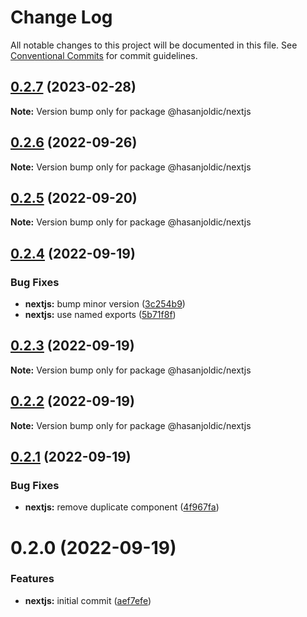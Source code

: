 # Change Log

All notable changes to this project will be documented in this file.
See [Conventional Commits](https://conventionalcommits.org) for commit guidelines.

## [0.2.7](https://github.com/hasanjoldic/ui/compare/@hasanjoldic/nextjs@0.2.6...@hasanjoldic/nextjs@0.2.7) (2023-02-28)

**Note:** Version bump only for package @hasanjoldic/nextjs





## [0.2.6](https://github.com/hasanjoldic/ui/compare/@hasanjoldic/nextjs@0.2.5...@hasanjoldic/nextjs@0.2.6) (2022-09-26)

**Note:** Version bump only for package @hasanjoldic/nextjs





## [0.2.5](https://github.com/hasanjoldic/ui/compare/@hasanjoldic/nextjs@0.2.4...@hasanjoldic/nextjs@0.2.5) (2022-09-20)

**Note:** Version bump only for package @hasanjoldic/nextjs





## [0.2.4](https://github.com/hasanjoldic/ui/compare/@hasanjoldic/nextjs@0.2.3...@hasanjoldic/nextjs@0.2.4) (2022-09-19)


### Bug Fixes

* **nextjs:** bump minor version ([3c254b9](https://github.com/hasanjoldic/ui/commit/3c254b9710eea0af6026e0df022da20b1e7f773f))
* **nextjs:** use named exports ([5b71f8f](https://github.com/hasanjoldic/ui/commit/5b71f8fed9a4985ac1b961394c4e551da7308af0))





## [0.2.3](https://github.com/hasanjoldic/ui/compare/@hasanjoldic/nextjs@0.2.2...@hasanjoldic/nextjs@0.2.3) (2022-09-19)

**Note:** Version bump only for package @hasanjoldic/nextjs





## [0.2.2](https://github.com/hasanjoldic/ui/compare/@hasanjoldic/nextjs@0.2.1...@hasanjoldic/nextjs@0.2.2) (2022-09-19)

**Note:** Version bump only for package @hasanjoldic/nextjs





## [0.2.1](https://github.com/hasanjoldic/ui/compare/@hasanjoldic/nextjs@0.2.0...@hasanjoldic/nextjs@0.2.1) (2022-09-19)


### Bug Fixes

* **nextjs:** remove duplicate component ([4f967fa](https://github.com/hasanjoldic/ui/commit/4f967faa1911602bd72ebc2f1ac95f373d2b8683))





# 0.2.0 (2022-09-19)


### Features

* **nextjs:** initial commit ([aef7efe](https://github.com/hasanjoldic/ui/commit/aef7efeb2dde83d13fba24f7d9404692f493af6e))
